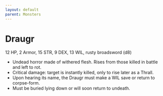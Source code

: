 ```yaml
---
layout: default
parent: Monsters 
---
```

# Draugr
12 HP, 2 Armor, 15 STR, 9 DEX, 13 WIL, rusty broadsword (d8)
- Undead horror made of withered flesh. Rises from those killed in battle and left to rot.
- Critical damage: target is instantly  killed, only to rise later as a Thrall.
- Upon hearing its name, the Draugr must make a WIL save or return to corpse-form.
- Must be buried lying down or will soon return to undeath.
